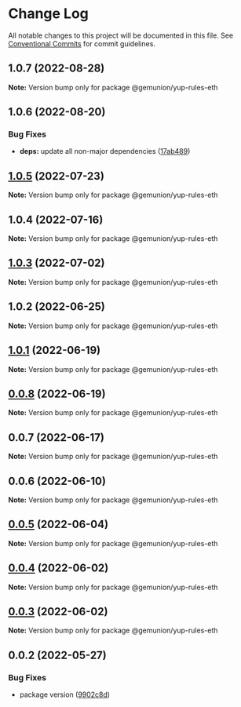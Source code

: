 # Change Log

All notable changes to this project will be documented in this file.
See [Conventional Commits](https://conventionalcommits.org) for commit guidelines.

## 1.0.7 (2022-08-28)

**Note:** Version bump only for package @gemunion/yup-rules-eth





## 1.0.6 (2022-08-20)


### Bug Fixes

* **deps:** update all non-major dependencies ([17ab489](https://github.com/gemunion/common-packages/commit/17ab4898f95628fa11aad359f272510afe5a784e))





## [1.0.5](https://github.com/gemunion/common-packages/compare/@gemunion/yup-rules-eth@1.0.4...@gemunion/yup-rules-eth@1.0.5) (2022-07-23)

**Note:** Version bump only for package @gemunion/yup-rules-eth





## 1.0.4 (2022-07-16)

**Note:** Version bump only for package @gemunion/yup-rules-eth





## [1.0.3](https://github.com/gemunion/common-packages/compare/@gemunion/yup-rules-eth@1.0.2...@gemunion/yup-rules-eth@1.0.3) (2022-07-02)

**Note:** Version bump only for package @gemunion/yup-rules-eth





## 1.0.2 (2022-06-25)

**Note:** Version bump only for package @gemunion/yup-rules-eth





## [1.0.1](https://github.com/gemunion/common-packages/compare/@gemunion/yup-rules-eth@0.0.8...@gemunion/yup-rules-eth@1.0.1) (2022-06-19)

**Note:** Version bump only for package @gemunion/yup-rules-eth





## [0.0.8](https://github.com/gemunion/common-packages/compare/@gemunion/yup-rules-eth@0.0.7...@gemunion/yup-rules-eth@0.0.8) (2022-06-19)

**Note:** Version bump only for package @gemunion/yup-rules-eth





## 0.0.7 (2022-06-17)

**Note:** Version bump only for package @gemunion/yup-rules-eth





## 0.0.6 (2022-06-10)

**Note:** Version bump only for package @gemunion/yup-rules-eth





## [0.0.5](https://github.com/gemunion/common-packages/compare/@gemunion/yup-rules-eth@0.0.4...@gemunion/yup-rules-eth@0.0.5) (2022-06-04)

**Note:** Version bump only for package @gemunion/yup-rules-eth





## [0.0.4](https://github.com/gemunion/common-packages/compare/@gemunion/yup-rules-eth@0.0.3...@gemunion/yup-rules-eth@0.0.4) (2022-06-02)

**Note:** Version bump only for package @gemunion/yup-rules-eth





## [0.0.3](https://github.com/gemunion/common-packages/compare/@gemunion/yup-rules-eth@0.0.2...@gemunion/yup-rules-eth@0.0.3) (2022-06-02)

**Note:** Version bump only for package @gemunion/yup-rules-eth





## 0.0.2 (2022-05-27)


### Bug Fixes

* package version ([9902c8d](https://github.com/gemunion/common-packages/commit/9902c8da6afeb2a34e695c1cbdc2924d19beb27e))
